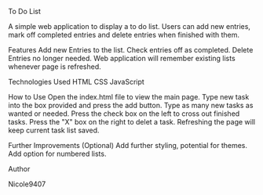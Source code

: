 To Do List

A simple web application to display a to do list. Users can add new entries, mark off completed entries and delete entries when finished with them.

Features
Add new Entries to the list.
Check entries off as completed.
Delete Entries no longer needed.
Web application will remember existing lists whenever page is refreshed.

Technologies Used
HTML
CSS
JavaScript

How to Use
Open the index.html file to view the main page.
Type new task into the box provided and press the add button.
Type as many new tasks as wanted or needed. 
Press the check box on the left to cross out finished tasks.
Press the "X" box on the right to delet a task.
Refreshing the page will keep current task list saved.

Further Improvements (Optional)
Add further styling, potential for themes.
Add option for numbered lists.

Author

Nicole9407
